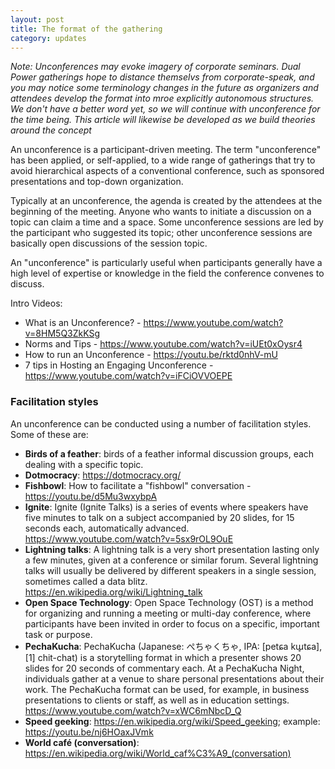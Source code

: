 ```yaml
---
layout: post
title: The format of the gathering
category: updates
---
```


*Note: Unconferences may evoke imagery of corporate seminars. Dual Power gatherings hope to distance themselvs from corporate-speak, and you may notice some terminology changes in the future as organizers and attendees develop the format into mroe explicitly autonomous structures. We don't have a better word yet, so we will continue with unconference for the time being. This article will likewise be developed as we build theories around the concept*

An unconference is a participant-driven meeting. The term "unconference" has been applied, or self-applied, to a wide range of gatherings that try to avoid hierarchical aspects of a conventional conference, such as sponsored presentations and top-down organization.

Typically at an unconference, the agenda is created by the attendees at the beginning of the meeting. Anyone who wants to initiate a discussion on a topic can claim a time and a space. Some unconference sessions are led by the participant who suggested its topic; other unconference sessions are basically open discussions of the session topic.

An "unconference" is particularly useful when participants generally have a high level of expertise or knowledge in the field the conference convenes to discuss.

Intro Videos:

- What is an Unconference? - https://www.youtube.com/watch?v=8HM5Q3ZkKSg
- Norms and Tips - https://www.youtube.com/watch?v=iUEt0xOysr4
- How to run an Unconference - https://youtu.be/rktd0nhV-mU
- 7 tips in Hosting an Engaging Unconference - https://www.youtube.com/watch?v=iFCiOVVOEPE


### Facilitation styles

An unconference can be conducted using a number of facilitation styles. Some of these are:
    
- **Birds of a feather**: birds of a feather informal discussion groups, each dealing with a specific topic.
- **Dotmocracy**: https://dotmocracy.org/
- **Fishbowl**: How to facilitate a "fishbowl" conversation - https://youtu.be/d5Mu3wxybpA
- **Ignite**:  Ignite (Ignite Talks) is a series of events where speakers have five minutes to talk on a subject accompanied by 20 slides, for 15 seconds each, automatically advanced. https://www.youtube.com/watch?v=5sx9rOL9OuE
- **Lightning talks**: A lightning talk is a very short presentation lasting only a few minutes, given at a conference or similar forum. Several lightning talks will usually be delivered by different speakers in a single session, sometimes called a data blitz. https://en.wikipedia.org/wiki/Lightning_talk
- **Open Space Technology**: Open Space Technology (OST) is a method for organizing and running a meeting or multi-day conference, where participants have been invited in order to focus on a specific, important task or purpose.
- **PechaKucha**:  PechaKucha (Japanese: ぺちゃくちゃ, IPA: [petɕa kɯ̥tɕa],[1] chit-chat) is a storytelling format in which a presenter shows 20 slides for 20 seconds of commentary each. At a PechaKucha Night, individuals gather at a venue to share personal presentations about their work. The PechaKucha format can be used, for example, in business presentations to clients or staff, as well as in education settings. https://www.youtube.com/watch?v=xWC6mNbcD_Q
- **Speed geeking**: https://en.wikipedia.org/wiki/Speed_geeking; example: https://youtu.be/nj6HOaxJVmk
- **World café (conversation)**: https://en.wikipedia.org/wiki/World_caf%C3%A9_(conversation)